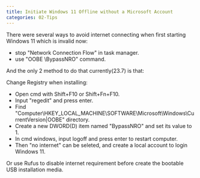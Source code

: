 ```yaml
---
title: Initiate Windows 11 Offline without a Microsoft Account
categories: 02-Tips
---
```


There were several ways to avoid internet connecting when first starting Windows 11 which is invalid now:
  - stop "Network Connection Flow" in task manager.
  - use "OOBE \BypassNRO" command.

And the only 2 method to do that currently(23.7) is that:

Change Registry when installing:
  - Open cmd with Shift+F10 or Shift+Fn+F10.
  - Input "regedit" and press enter.
  - Find "Computer\HKEY_LOCAL_MACHINE\SOFTWARE\Microsoft\Windows\CurrentVersion|OOBE" directory.
  - Create a new DWORD(D) item named "BypassNRO" and set its value to 1.
  - In cmd windows, input logoff and press enter to restart computer.
  - Then "no internet" can be seleted, and create a local account to login Windows 11.

Or use Rufus to disable internet requirement before create the bootable USB installation media.